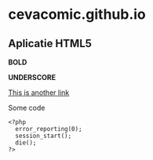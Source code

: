 # cevacomic.github.io

## Aplicatie HTML5

**BOLD**

__UNDERSCORE__

[This is another link](http://cevacomic.github.io)

Some code

```
<?php
  error_reporting(0);
  session_start();
  die();
?>
```
